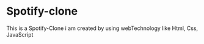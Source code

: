# Spotify-clone
This is a Spotify-Clone i am created by using webTechnology like Html, Css, JavaScript 
